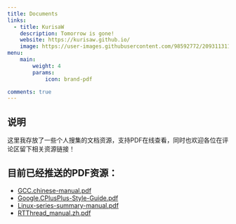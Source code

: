 ```yaml
---
title: Documents
links:
  - title: KurisaW
    description: Tomorrow is gone!
    website: https://kurisaw.github.io/
    image: https://user-images.githubusercontent.com/98592772/209311311-e9871047-67d5-479c-99d9-3b88e87c9947.png
menu:
    main: 
        weight: 4
        params:
            icon: brand-pdf

comments: true
---
```


## 说明
这里我存放了一些个人搜集的文档资源，支持PDF在线查看，同时也欢迎各位在评论区留下相关资源链接！

## 目前已经推送的PDF资源：
* [GCC.chinese-manual.pdf](https://kurisaw.github.io/Npdf//web/viewer.html?file=GCC.chinese-manual.pdf)
* [Google.CPlusPlus-Style-Guide.pdf](https://kurisaw.github.io/Npdf//web/viewer.html?file=Google.CPlusPlus-Style-Guide.pdf)
* [Linux-series-summary-manual.pdf](https://kurisaw.github.io/Npdf//web/viewer.html?file=Linux-series-summary-manual.pdf)
* [RTThread_manual.zh.pdf](https://kurisaw.github.io/Npdf//web/viewer.html?file=RTThread_manual.zh.pdf)


